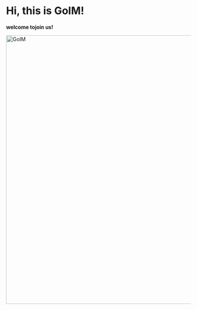 # Hi, this is GoIM!

**welcome tojoin us!**

<img width="732" alt="GoIM" src="https://user-images.githubusercontent.com/21994267/171377813-c3a14372-243e-4f5b-bd2b-62ab62f58dd1.png">
